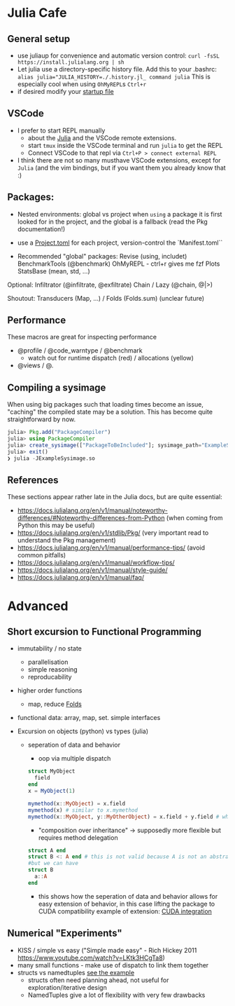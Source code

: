 # Julia Cafe

##  General setup
- use juliaup for convenience and automatic version control:
  `curl -fsSL https://install.julialang.org | sh`
- Let julia use a directory-specific history file. Add this to your .bashrc:
  `alias julia="JULIA_HISTORY=./.history.jl_ command julia`
  This is especially cool when using `OhMyREPL`s `Ctrl+r`
- if desired modify your [startup file](startup.jl)

##  VSCode
- I prefer to start REPL manually
  - about the [Julia](https://www.julia-vscode.org/docs/stable/) and the VSCode remote extensions.
  - start `tmux` inside the VSCode terminal and run `julia` to get the REPL
  - Connect VSCode to that repl via `Ctrl+P > connect external REPL`
- I think there are not so many musthave VSCode extensions, except for `Julia` (and the vim bindings, but if you want them you already know that :)

##  Packages:
- Nested environments: global vs project
  when `using` a package it is first looked for in the project, and the global is a fallback (read the Pkg documentation!)
- use a [Project.toml](assets/ISOKANN/Project.toml) for each project, version-control the `Manifest.toml``

- Recommended "global" packages:
Revise (using, includet)
BenchmarkTools (@benchmark)
OhMyREPL - ctrl+r gives me fzf
Plots
StatsBase (mean, std, ...)

Optional:
Infiltrator (@infiltrate, @exfiltrate)
Chain / Lazy (@chain, @|>)

Shoutout:
Transducers (Map, ...) / Folds (Folds.sum) (unclear future)

##  Performance
These macros are great for inspecting performance
- @profile / @code_warntype / @benchmark
  - watch out for runtime dispatch (red) / allocations (yellow)
- @views / @.

## Compiling a sysimage
When using big packages such that loading times become an issue, "caching" the compiled state may be a solution. This has become quite straightforward by now.
```julia
julia> Pkg.add("PackageCompiler")
julia> using PackageCompiler
julia> create_sysimage(["PackageToBeIncluded"]; sysimage_path="ExampleSysimage.so")
julia> exit()
❯ julia -JExampleSysimage.so
```
## References 
These sections appear rather late in the Julia docs, but are quite essential:
- https://docs.julialang.org/en/v1/manual/noteworthy-differences/#Noteworthy-differences-from-Python (when coming from Python this may be useful)
- https://docs.julialang.org/en/v1/stdlib/Pkg/ (very important read to understand the Pkg management)
- https://docs.julialang.org/en/v1/manual/performance-tips/ (avoid common pitfalls)
- https://docs.julialang.org/en/v1/manual/workflow-tips/ 
- https://docs.julialang.org/en/v1/manual/style-guide/
- https://docs.julialang.org/en/v1/manual/faq/

# Advanced

## Short excursion to Functional Programming
- immutability / no state
  - parallelisation
  - simple reasoning
  - reproducability
- higher order functions 
  - map, reduce [Folds](assets/advent-of-code/2023/9.jl)
- functional data: array, map, set. simple interfaces

- Excursion on objects (python) vs types (julia)
  - seperation of data and behavior
    - oop via multiple dispatch

    ```julia
    struct MyObject
      field
    end
    x = MyObject(1)

    mymethod(x::MyObject) = x.field
    mymethod(x) # similar to x.mymethod
    mymethod(x::MyObject, y::MyOtherObject) = x.field + y.field # where do we put this in oop?
    ```

    - "composition over inheritance" -> supposedly more flexible but requires method delegation
    ```julia 
    struct A end
    struct B <: A end # this is not valid because A is not an abstract type
    #but we can have
    struct B
      a::A
    end

    ```

    - this shows how the seperation of data and behavior allows for easy extension of behavior, in this case lifting the package to CUDA compatibility example of extension: [CUDA integration](https://github.com/axsk/ISOKANN.jl/blob/60b1b3d6a87346fba7916eafa2be0f6d0e6d5652/src/cuda.jl)

## Numerical "Experiments"
- KISS / simple vs easy ("Simple made easy" - Rich Hickey 2011 https://www.youtube.com/watch?v=LKtk3HCgTa8)
- many small functions - make use of dispatch to link them together
- structs vs namedtuples [see the example](src/example.jl)
  - structs often need planning ahead, not useful for exploration/iterative design
  - NamedTuples give a lot of flexibility with very few drawbacks
  
